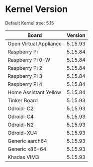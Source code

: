 
# Kernel Version

Default Kernel tree: 5.15

| Board | Version |
|-------|---------|
| Open Virtual Appliance | 5.15.93 |
| Raspberry Pi | 5.15.84 |
| Raspberry Pi 0-W | 5.15.84 |
| Raspberry Pi 2 | 5.15.84 |
| Raspberry Pi 3 | 5.15.84 |
| Raspberry Pi 4 | 5.15.84 |
| Home Assistant Yellow | 5.15.84 |
| Tinker Board | 5.15.93 |
| Odroid-C2 | 5.15.93 |
| Odroid-C4 | 5.15.93 |
| Odroid-N2 | 5.15.93 |
| Odroid-XU4 | 5.15.93 |
| Generic aarch64 | 5.15.93 |
| Generic x86-64 | 5.15.93 |
| Khadas VIM3 | 5.15.93 |
